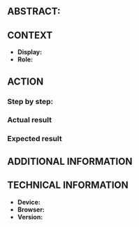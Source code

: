 ## ABSTRACT:


## CONTEXT
* **Display:** 
* **Role:** 

## ACTION

### Step by step:



### Actual result



### Expected result



## ADDITIONAL INFORMATION


## TECHNICAL INFORMATION
 * **Device:** 
 * **Browser:** 
 * **Version:** 
